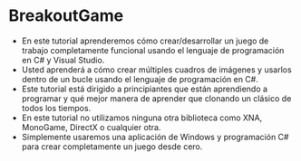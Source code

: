 # BreakoutGame

- En este tutorial aprenderemos cómo crear/desarrollar un juego de trabajo completamente funcional usando el lenguaje de programación en C# y Visual Studio.
- Usted aprenderá a cómo crear múltiples cuadros de imágenes y usarlos dentro de un bucle usando el lenguaje de programación en C#.
- Este tutorial está dirigido a principiantes que están aprendiendo a programar y qué mejor manera de aprender que clonando un clásico de todos los tiempos.
- En este tutorial no utilizamos ninguna otra biblioteca como XNA, MonoGame, DirectX o cualquier otra.
- Simplemente usaremos una aplicación de Windows y programación C# para crear completamente un juego desde cero.


